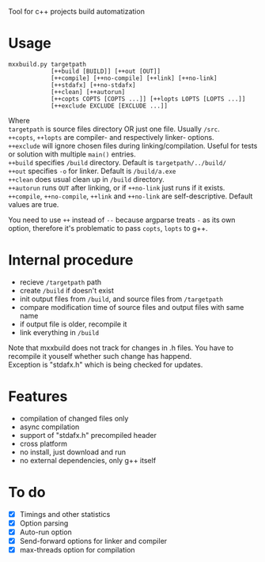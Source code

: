 Tool for c++ projects build automatization  

# Usage
    mxxbuild.py targetpath 
                [++build [BUILD]] [++out [OUT]] 
                [++compile] [++no-compile] [++link] [++no-link] 
                [++stdafx] [++no-stdafx]  
                [++clean] [++autorun]  
                [++copts COPTS [COPTS ...]] [++lopts LOPTS [LOPTS ...]]
                [++exclude EXCLUDE [EXCLUDE ...]] 

Where  
`targetpath` is source files directory OR just one file. Usually `/src`.  
`++copts`, `++lopts` are compiler- and respectively linker- options.  
`++exclude` will ignore chosen files during linking/compilation. Useful for tests or solution with multiple `main()` entries.  
`++build` specifies `/build` directory. Default is `targetpath/../build/`  
`++out` specifies `-o` for linker. Default is `/build/a.exe`  
`++clean` does usual clean up in `/build` directory.  
`++autorun` runs `OUT` after linking, or if `++no-link` just runs if it exists.  
`++compile`, `++no-compile`, `++link` and `++no-link` are self-descriptive. Default values are true.  

You need to use `++` instead of `--` because argparse treats `-` as its own option, therefore it's problematic to pass `copts`, `lopts` to g++.

# Internal procedure
- recieve `/targetpath` path
- create `/build` if doesn't exist
- init output files from `/build`, and source files from `/targetpath`
- compare modification time of source files and output files with same name
- if output file is older, recompile it
- link everything in `/build`

Note that mxxbuild does not track for changes in .h files. You have to recompile it youself whether such change has happend.  
Exception is "stdafx.h" which is being checked for updates.  

# Features
- compilation of changed files only
- async compilation
- support of "stdafx.h" precompiled header
- cross platform
- no install, just download and run
- no external dependencies, only g++ itself

# To do
- [X] Timings and other statistics
- [X] Option parsing
- [X] Auto-run option
- [X] Send-forward options for linker and compiler
- [X] max-threads option for compilation
